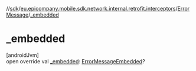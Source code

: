 //[sdk](../../../index.md)/[eu.epicompany.mobile.sdk.network.internal.retrofit.interceptors](../index.md)/[ErrorMessage](index.md)/[_embedded](_embedded.md)

# _embedded

[androidJvm]\
open override val [_embedded](_embedded.md): [ErrorMessageEmbedded](../-error-message-embedded/index.md)?
